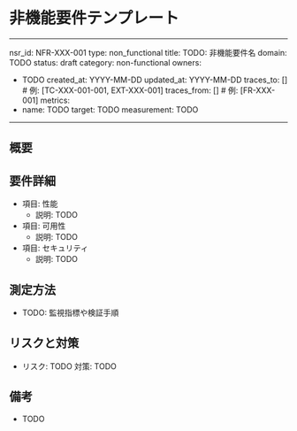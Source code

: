 # 非機能要件テンプレート

---
nsr_id: NFR-XXX-001
type: non_functional
title: TODO: 非機能要件名
domain: TODO
status: draft
category: non-functional
owners:
  - TODO
created_at: YYYY-MM-DD
updated_at: YYYY-MM-DD
traces_to: []           # 例: [TC-XXX-001-001, EXT-XXX-001]
traces_from: []         # 例: [FR-XXX-001]
metrics:
  - name: TODO
    target: TODO
    measurement: TODO
---

## 概要
<!-- 対象システム・目的を記載 -->

## 要件詳細
- 項目: 性能
  - 説明: TODO
- 項目: 可用性
  - 説明: TODO
- 項目: セキュリティ
  - 説明: TODO

## 測定方法
- TODO: 監視指標や検証手順

## リスクと対策
- リスク: TODO
  対策: TODO

## 備考
- TODO
